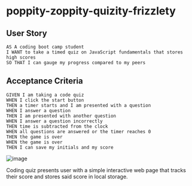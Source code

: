 # poppity-zoppity-quizity-frizzlety

## User Story

```
AS A coding boot camp student
I WANT to take a timed quiz on JavaScript fundamentals that stores high scores
SO THAT I can gauge my progress compared to my peers
```

## Acceptance Criteria

```
GIVEN I am taking a code quiz
WHEN I click the start button
THEN a timer starts and I am presented with a question
WHEN I answer a question
THEN I am presented with another question
WHEN I answer a question incorrectly
THEN time is subtracted from the clock
WHEN all questions are answered or the timer reaches 0
THEN the game is over
WHEN the game is over
THEN I can save my initials and my score
```
![image](https://user-images.githubusercontent.com/81640301/118435133-8c011780-b69b-11eb-9c41-9ac8aa8b18aa.png)


Coding quiz presents user with a simple interactive web page that tracks their score and stores said score in local storage.
